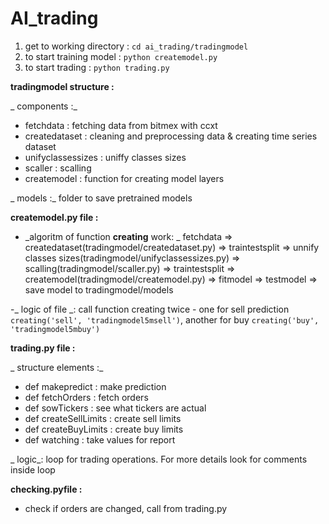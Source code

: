 # AI_trading

1. get to working directory : `cd ai_trading/tradingmodel`
2. to start training model : `python createmodel.py`
3. to start trading : `python trading.py`


**tradingmodel structure :**

_ components :_
- fetchdata : fetching data from bitmex with ccxt
- createdataset : cleaning and preprocessing data & creating time series dataset
- unifyclassessizes : uniffy classes sizes
- scaller : scalling
- createmodel : function for creating model layers

_ models :_ folder to save pretrained models

**createmodel.py file :**

- _algoritm of function **creating** work: _
fetchdata => createdataset(tradingmodel/createdataset.py) => traintestsplit => unnify classes sizes(tradingmodel/unifyclassessizes.py) => scalling(tradingmodel/scaller.py) => traintestsplit => createmodel(tradingmodel/createmodel.py) => fitmodel => testmodel => save model to tradingmodel/models

-_ logic of file _: call function creating twice - one for sell prediction `creating('sell', 'tradingmodel5msell')`, another for buy 
`creating('buy', 'tradingmodel5mbuy')`

**trading.py file :**

_ structure elements :_
- def makepredict : make prediction
- def fetchOrders : fetch orders
- def sowTickers : see what tickers are actual
- def createSellLimits : create sell limits
- def createBuyLimits : create buy limits
- def watching : take values for report

_ logic_: loop for trading operations. 
For more details look for comments inside loop

**checking.pyfile :**

- check if orders are changed, call from trading.py

        


